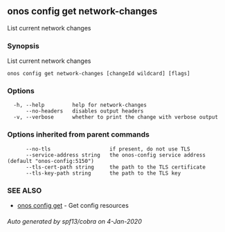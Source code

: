 ## onos config get network-changes

List current network changes

### Synopsis

List current network changes

```
onos config get network-changes [changeId wildcard] [flags]
```

### Options

```
  -h, --help         help for network-changes
      --no-headers   disables output headers
  -v, --verbose      whether to print the change with verbose output
```

### Options inherited from parent commands

```
      --no-tls                   if present, do not use TLS
      --service-address string   the onos-config service address (default "onos-config:5150")
      --tls-cert-path string     the path to the TLS certificate
      --tls-key-path string      the path to the TLS key
```

### SEE ALSO

* [onos config get](onos_config_get.md)	 - Get config resources

###### Auto generated by spf13/cobra on 4-Jan-2020

